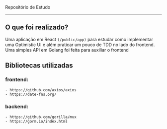 Repositório de Estudo

---

## O que foi realizado?
Uma aplicação em React ```(/public/app)``` para estudar como implementar uma Optimistic UI e além praticar um pouco de TDD no lado do frontend. Uma simples API em Golang foi feita para auxiliar o frontend

## Bibliotecas utilizadas
### frontend:
    - https://github.com/axios/axios
    - https://date-fns.org/

### backend:
    - https://github.com/gorilla/mux
    - https://gorm.io/index.html
